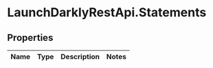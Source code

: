 # LaunchDarklyRestApi.Statements

## Properties
Name | Type | Description | Notes
------------ | ------------- | ------------- | -------------


